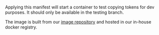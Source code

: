 Applying this manifest will start a container to test copying tokens for dev purposes. It should only be available in the testing branch.

The image is built from our [image repository](https://github.com/deic-dk/sciencedata_images) and hosted in our in-house docker registry.

